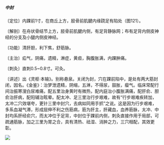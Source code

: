 ##### 中封

〔定位〕内踝前1寸，在商丘上方，胫骨前肌腱内缘跷足有陷处（图121）。

〔解剖〕在舟状骨结节上方，胫骨前肌腱内侧，有足背静脉网；布有足背内侧皮神经的分支及小腿内侧皮神经。

〔功能〕清肝胆，利下焦，舒筋脉。

〔主治〕疝气，阴痛，遗精，淋症，黄疸，胸腹胀满，内踝肿痛。

〔刺灸〕直刺0.5~0.8寸。可灸。

〔讲述〕出《灵枢·本输》。别称悬泉。关闭为封，穴在踝前陷中，是处有两大筋封闭，因名。《金鉴》：治梦泄遗精，阴缩，五淋，不得尿，鼓胀，瘿气。临床常配行间治振寒溲白尿难痛，配五里治身黄时有微热，配内庭治小腹胀满痛，配肝俞、胆俞治肝病，配阳辅治眩晕。配太冲、足三里治行步艰难，故有“行步艰难疾转加，太冲二穴效堪夸，更针三里中封穴，去病如同用手抓”之说。这是因为行步艰难，多系血凝气滞，形成屈伸不利之伤筋病，筋为肝主，肝藏血，血养筋脉，太冲、中封均系肝经俞穴，而太冲位于足背，中封位于踝前内侧，刺灸直接作用于局部，可疏通筋脉，加之三里为胃之合，具有清热、祛湿、消肿之力，三穴相配，其效更彰。

![](img/图121.jpg)
